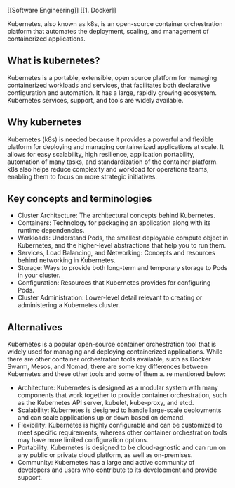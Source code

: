 [[Software Engineering]]
[[1. Docker]]

Kubernetes, also known as k8s, is an open-source container orchestration platform that automates the deployment, scaling, and management of containerized applications.
## What is kubernetes?
Kubernetes is a portable, extensible, open source platform for managing containerized workloads and services, that facilitates both declarative configuration and automation. It has a large, rapidly growing ecosystem. Kubernetes services, support, and tools are widely available.
## Why kubernetes
Kubernetes (k8s) is needed because it provides a powerful and flexible platform for deploying and managing containerized applications at scale. It allows for easy scalability, high resilience, application portability, automation of many tasks, and standardization of the container platform. k8s also helps reduce complexity and workload for operations teams, enabling them to focus on more strategic initiatives.
## Key concepts and terminologies
- Cluster Architecture: The architectural concepts behind Kubernetes.
- Containers: Technology for packaging an application along with its runtime dependencies.
- Workloads: Understand Pods, the smallest deployable compute object in Kubernetes, and the higher-level abstractions that help you to run them.
- Services, Load Balancing, and Networking: Concepts and resources behind networking in Kubernetes.
- Storage: Ways to provide both long-term and temporary storage to Pods in your cluster.
- Configuration: Resources that Kubernetes provides for configuring Pods.
- Cluster Administration: Lower-level detail relevant to creating or administering a Kubernetes cluster.
## Alternatives
Kubernetes is a popular open-source container orchestration tool that is widely used for managing and deploying containerized applications. While there are other container orchestration tools available, such as Docker Swarm, Mesos, and Nomad, there are some key differences between Kubernetes and these other tools and some of them a. re mentioned below:
- Architecture: Kubernetes is designed as a modular system with many components that work together to provide container orchestration, such as the Kubernetes API server, kubelet, kube-proxy, and etcd.
- Scalability: Kubernetes is designed to handle large-scale deployments and can scale applications up or down based on demand.
- Flexibility: Kubernetes is highly configurable and can be customized to meet specific requirements, whereas other container orchestration tools may have more limited configuration options.
- Portability: Kubernetes is designed to be cloud-agnostic and can run on any public or private cloud platform, as well as on-premises.
- Community: Kubernetes has a large and active community of developers and users who contribute to its development and provide support.